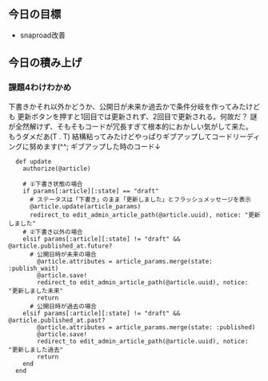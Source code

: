 ## 今日の目標
- snaproad改善

## 今日の積み上げ

### 課題4わけわかめ
下書きかそれ以外かどうか、公開日が未来か過去かで条件分岐を作ってみたけども
更新ボタンを押すと1回目では更新されず、2回目で更新される。何故だ？
謎が全然解けず、そもそもコードが冗長すぎて根本的におかしい気がして来た。
もうダメだあ(T . T)
結構粘ってみたけどやっぱりギブアップしてコードリーディングに努めます(^^;
ギブアップした時のコード↓
```
  def update
    authorize(@article)

    # ①下書き状態の場合
    if params[:article][:state] == "draft"
      # ステータスは「下書き」のまま「更新しました」とフラッシュメッセージを表示
      @article.update(article_params)
      redirect_to edit_admin_article_path(@article.uuid), notice: "更新しました"
    # ②下書き以外の場合
    elsif params[:article][:state] != "draft" && @article.published_at.future?
      # 公開日時が未来の場合
        @article.attributes = article_params.merge(state: :publish_wait)
        @article.save!
        redirect_to edit_admin_article_path(@article.uuid), notice: "更新しました未来"
        return
      # 公開日時が過去の場合
    elsif params[:article][:state] != "draft" && @article.published_at.past?
        @article.attributes = article_params.merge(state: :published)
        @article.save!
        redirect_to edit_admin_article_path(@article.uuid), notice: "更新しました過去"
        return
    end
  end
```